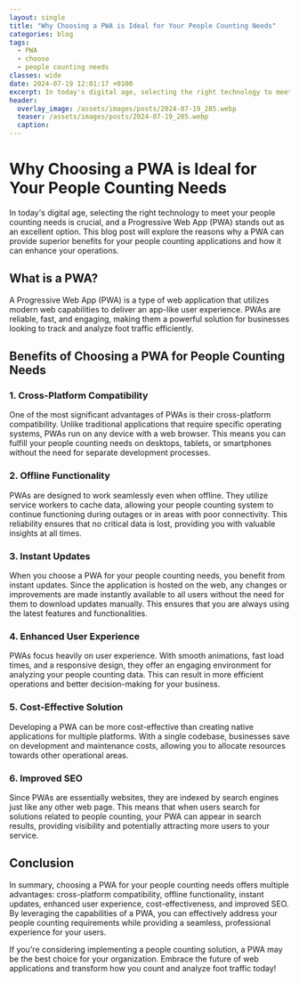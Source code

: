 ```yaml
---
layout: single
title: "Why Choosing a PWA is Ideal for Your People Counting Needs"
categories: blog
tags:
  - PWA
  - choose
  - people counting needs
classes: wide
date: 2024-07-19 12:01:17 +0100
excerpt: In today's digital age, selecting the right technology to meet your people counting needs is crucial, and a Progressive Web App (PWA) stands out as an excel...
header:
  overlay_image: /assets/images/posts/2024-07-19_285.webp
  teaser: /assets/images/posts/2024-07-19_285.webp
  caption: 
---
```

  
# Why Choosing a PWA is Ideal for Your People Counting Needs

In today's digital age, selecting the right technology to meet your people counting needs is crucial, and a Progressive Web App (PWA) stands out as an excellent option. This blog post will explore the reasons why a PWA can provide superior benefits for your people counting applications and how it can enhance your operations.

## What is a PWA?

A Progressive Web App (PWA) is a type of web application that utilizes modern web capabilities to deliver an app-like user experience. PWAs are reliable, fast, and engaging, making them a powerful solution for businesses looking to track and analyze foot traffic efficiently.

## Benefits of Choosing a PWA for People Counting Needs

### 1. Cross-Platform Compatibility

One of the most significant advantages of PWAs is their cross-platform compatibility. Unlike traditional applications that require specific operating systems, PWAs run on any device with a web browser. This means you can fulfill your people counting needs on desktops, tablets, or smartphones without the need for separate development processes.

### 2. Offline Functionality

PWAs are designed to work seamlessly even when offline. They utilize service workers to cache data, allowing your people counting system to continue functioning during outages or in areas with poor connectivity. This reliability ensures that no critical data is lost, providing you with valuable insights at all times.

### 3. Instant Updates

When you choose a PWA for your people counting needs, you benefit from instant updates. Since the application is hosted on the web, any changes or improvements are made instantly available to all users without the need for them to download updates manually. This ensures that you are always using the latest features and functionalities.

### 4. Enhanced User Experience

PWAs focus heavily on user experience. With smooth animations, fast load times, and a responsive design, they offer an engaging environment for analyzing your people counting data. This can result in more efficient operations and better decision-making for your business.

### 5. Cost-Effective Solution

Developing a PWA can be more cost-effective than creating native applications for multiple platforms. With a single codebase, businesses save on development and maintenance costs, allowing you to allocate resources towards other operational areas.

### 6. Improved SEO

Since PWAs are essentially websites, they are indexed by search engines just like any other web page. This means that when users search for solutions related to people counting, your PWA can appear in search results, providing visibility and potentially attracting more users to your service.

## Conclusion

In summary, choosing a PWA for your people counting needs offers multiple advantages: cross-platform compatibility, offline functionality, instant updates, enhanced user experience, cost-effectiveness, and improved SEO. By leveraging the capabilities of a PWA, you can effectively address your people counting requirements while providing a seamless, professional experience for your users.

If you're considering implementing a people counting solution, a PWA may be the best choice for your organization. Embrace the future of web applications and transform how you count and analyze foot traffic today!